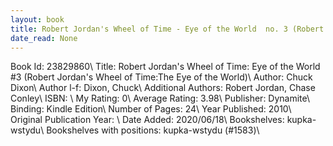 ```yaml
---
layout: book
title: Robert Jordan's Wheel of Time - Eye of the World  no. 3 (Robert Jordan's Wheel of Time -The Eye of the World)
date_read: None
---
```


Book Id: 23829860\ 
Title: Robert Jordan's Wheel of Time: Eye of the World #3 (Robert Jordan's Wheel of Time:The Eye of the World)\ 
Author: Chuck Dixon\ 
Author l-f: Dixon, Chuck\ 
Additional Authors: Robert Jordan, Chase Conley\ 
ISBN: \ 
My Rating: 0\ 
Average Rating: 3.98\ 
Publisher: Dynamite\ 
Binding: Kindle Edition\ 
Number of Pages: 24\ 
Year Published: 2010\ 
Original Publication Year: \ 
Date Added: 2020/06/18\ 
Bookshelves: kupka-wstydu\ 
Bookshelves with positions: kupka-wstydu (#1583)\ 

